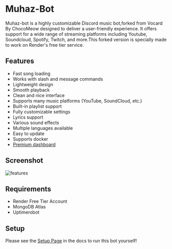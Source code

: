 # Muhaz-Bot
Muhaz-bot is a highly customizable Discord music bot,forked from Vocard By ChocoMeow designed to deliver a user-friendly experience. It offers support for a wide range of streaming platforms including Youtube, Soundcloud, Spotify, Twitch, and more.This forked version is specially made to work on Render's free tier service.

## Features
* Fast song loading
* Works with slash and message commands
* Lightweight design
* Smooth playback
* Clean and nice interface
* Supports many music platforms (YouTube, SoundCloud, etc.)
* Built-in playlist support
* Fully customizable settings
* Lyrics support
* Various sound effects
* Multiple languages available
* Easy to update
* Supports docker
* [Premium dashboard](https://github.com/ChocoMeow/Vocard-Dashboard)

## Screenshot
![features](https://github.com/user-attachments/assets/2a1baf75-d1c8-41d1-a66f-7011e96d5feb)

## Requirements
* Render Free Tier Account
* MongoDB Atlas
* Uptimerobot

## Setup
Please see the [Setup Page](https://docs.vocard.xyz) in the docs to run this bot yourself!


